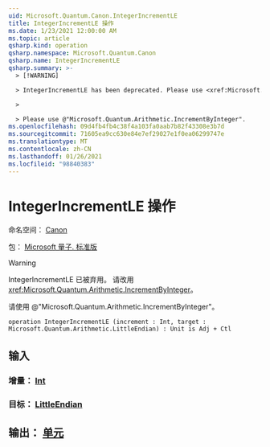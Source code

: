 ```yaml
---
uid: Microsoft.Quantum.Canon.IntegerIncrementLE
title: IntegerIncrementLE 操作
ms.date: 1/23/2021 12:00:00 AM
ms.topic: article
qsharp.kind: operation
qsharp.namespace: Microsoft.Quantum.Canon
qsharp.name: IntegerIncrementLE
qsharp.summary: >-
  > [!WARNING]

  > IntegerIncrementLE has been deprecated. Please use <xref:Microsoft.Quantum.Arithmetic.IncrementByInteger> instead.

  >

  > Please use @"Microsoft.Quantum.Arithmetic.IncrementByInteger".
ms.openlocfilehash: 09d4fb4fb4c38f4a103fa0aab7b82f43308e3b7d
ms.sourcegitcommit: 71605ea9cc630e84e7ef29027e1f0ea06299747e
ms.translationtype: MT
ms.contentlocale: zh-CN
ms.lasthandoff: 01/26/2021
ms.locfileid: "98840383"
---
```

# <a name="integerincrementle-operation"></a>IntegerIncrementLE 操作

命名空间： [Canon](xref:Microsoft.Quantum.Canon)

包： [Microsoft 量子. 标准版](https://nuget.org/packages/Microsoft.Quantum.Standard)


> [!WARNING]
> IntegerIncrementLE 已被弃用。 请改用 <xref:Microsoft.Quantum.Arithmetic.IncrementByInteger>。
>
> 请使用 @"Microsoft.Quantum.Arithmetic.IncrementByInteger"。



```qsharp
operation IntegerIncrementLE (increment : Int, target : Microsoft.Quantum.Arithmetic.LittleEndian) : Unit is Adj + Ctl
```


## <a name="input"></a>输入

### <a name="increment--int"></a>增量： [Int](xref:microsoft.quantum.lang-ref.int)




### <a name="target--littleendian"></a>目标： [LittleEndian](xref:Microsoft.Quantum.Arithmetic.LittleEndian)





## <a name="output--unit"></a>输出： [单元](xref:microsoft.quantum.lang-ref.unit)

